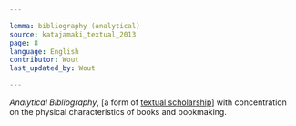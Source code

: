 ```yaml
---

lemma: bibliography (analytical)
source: katajamaki_textual_2013
page: 8
language: English
contributor: Wout
last_updated_by: Wout

---
```


_Analytical Bibliography_, [a form of [textual scholarship](textualScholarship.html)] with concentration on the physical characteristics of books and bookmaking.
